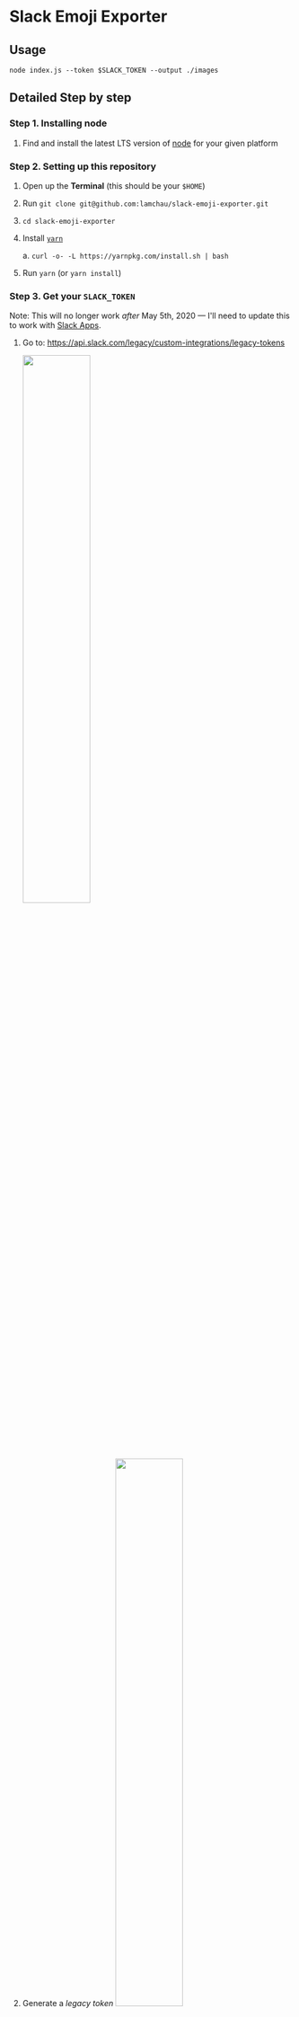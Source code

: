 # Slack Emoji Exporter
## Usage

```
node index.js --token $SLACK_TOKEN --output ./images
```

## Detailed Step by step

### Step 1. Installing node
1. Find and install the latest LTS version of [node](https://nodejs.org) for your given platform

### Step 2. Setting up this repository
1. Open up the **Terminal** (this should be your `$HOME`)
2. Run `git clone git@github.com:lamchau/slack-emoji-exporter.git`
3. `cd slack-emoji-exporter`
4. Install [`yarn`](https://classic.yarnpkg.com/en/docs/install)

    a. `curl -o- -L https://yarnpkg.com/install.sh | bash`

5. Run `yarn` (or `yarn install`)

### Step 3. Get your `SLACK_TOKEN`

Note: This will no longer work _after_ May 5th, 2020 — I'll need to update this to work with [Slack Apps](https://api.slack.com/apps?new_app=1).
1. Go to: https://api.slack.com/legacy/custom-integrations/legacy-tokens

    <img src="https://user-images.githubusercontent.com/4911400/79959972-abe2ef00-8439-11ea-9ca3-5a80ef4f5dde.png" width="50%">

2. Generate a *legacy token*
    <img src="https://user-images.githubusercontent.com/4911400/79959982-b1403980-8439-11ea-9a32-ae6a42da6b64.png" width="50%">

3. Save your *legacy token* somewhere or reference back to [legacy tokens](https://api.slack.com/legacy/custom-integrations/legacy-tokens). You'll use this later when running the script (it should start with `xoxp-`).

   **WARNING**: Legacy tokens are just for you. Never share legacy tokens with other users or applications. Do not publish Legacy tokens in public code repositories.

### Step 4. Usage
1. Copy the token from Step 3 above and replace `$SLACK_TOKEN` and run it below with the following command
    a.  `--output` will create the output in the _same_ folder as `slack-emoji-exporter`
    b.  `--limit` is the number of concurent processes to speed this up a little faster

```bash
node index.js --token $SLACK_TOKEN  --output ./images
```